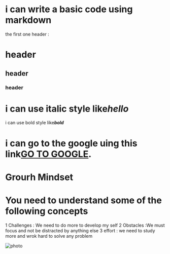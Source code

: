 #  i can write a basic code using markdown
 the first one header :
 # header
 ## header
 ###  header
 
 # i can use italic style  like*hello*
  i can use bold style like***bold***
  # i can go to the google uing this link[GO TO GOOGLE](https://pages.google.com/).
  
  
  
  
  
  
  
  
  # Grourh Mindset 
  # You need to understand some of the following concepts
  1 Challenges : We need to do more to develop my self
  2 Obstacles :We must focus and not be distracted by anything else
  3 effort : we need to study more and wrok hard to solve any problem
  
  
  
  
  
  
   ![photo](https://3kllhk1ibq34qk6sp3bhtox1-wpengine.netdna-ssl.com/wp-content/uploads/NewGrowthMindset2.png)
  
  
 
